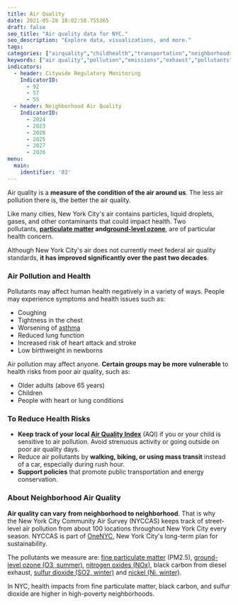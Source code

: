 ```yaml
---
title: Air Quality
date: 2021-05-28 18:02:58.755365
draft: false
seo_title: "Air quality data for NYC."
seo_description: "Explore data, visualizations, and more."
tags: 
categories: ["airquality","childhealth","transportation","neighborhoods"]
keywords: ["air quality","pollution","emissions","exhaust","pollutants","pm2.5","asthma","breathing","lungs"]
indicators:
  - header: Citywide Regulatory Monitoring
    IndicatorID:
      - 92
      - 57
      - 55
  - header: Neighborhood Air Quality
    IndicatorID:
      - 2024
      - 2023
      - 2028
      - 2025
      - 2027
      - 2026
menu:
  main:
    identifier: '03'
---
```


Air quality is a **measure of the condition of the air around us**. The less air pollution there is, the better the air quality.

Like many cities, New York City's air contains particles, liquid droplets, gases, and other contaminants that could impact health. Two pollutants, **[particulate matter](http://a816-dohbesp.nyc.gov/IndicatorPublic/Glossary.aspx#Particulate_Matter"%20target="_blank" "Particulate matter") and**[**ground-level ozone**](http://a816-dohbesp.nyc.gov/IndicatorPublic/Glossary.aspx "Glossary"), are of particular health concern.

Although New York City's air does not currently meet federal air quality standards, **it has improved significantly over the past two decades**.

### Air Pollution and Health

Pollutants may affect human health negatively in a variety of ways. People may experience symptoms and health issues such as: 

* Coughing
* Tightness in the chest
* Worsening of [asthma](http://www1.nyc.gov/site/doh/health/health-topics/asthma.page "asthma")
* Reduced lung function
* Increased risk of heart attack and stroke
* Low birthweight in newborns

Air pollution may affect anyone. **Certain groups may be more vulnerable** to health risks from poor air quality, such as:

* Older adults (above 65 years)
* Children
* People with heart or lung conditions

### To Reduce Health Risks

* **Keep track of your local [Air Quality Index](http://www.dec.ny.gov/cfmx/extapps/aqi/aqi_forecast.cfm)** (AQI) if you or your child is sensitive to air pollution. Avoid strenuous activity or going outside on poor air quality days.
* Reduce air pollutants by **walking, biking, or using mass transit** instead of a car, especially during rush hour.
* **Support policies** that promote public transportation and energy conservation.

### About Neighborhood Air Quality

**Air quality can vary** **from neighborhood to neighborhood**. That is why the New York City Community Air Survey (NYCCAS) keeps track of street-level air pollution from about 100 locations throughout New York City every season. NYCCAS is part of [OneNYC](http://www1.nyc.gov/html/onenyc/index.html "OneNYC"), New York City's long-term plan for sustainability.

The pollutants we measure are: [fine particulate matter](http://a816-dohbesp.nyc.gov/IndicatorPublic/Glossary.aspx?#Fine_particulate_matter) (PM2.5), [ground-level ozone (O3, summer)](http://a816-dohbesp.nyc.gov/IndicatorPublic/Glossary.aspx#Ground_level_ozone%20), [nitrogen oxides (NOx)](http://a816-dohbesp.nyc.gov/IndicatorPublic/Glossary.aspx#Nitrogen_oxides), black carbon from diesel exhaust, [sulfur dioxide (SO2, winter)](http://a816-dohbesp.nyc.gov/IndicatorPublic/Glossary.aspx#Sulfur_dioxide) and [nickel (Ni, winter)](http://a816-dohbesp.nyc.gov/IndicatorPublic/Glossary.aspx#Nickel).

In NYC, health impacts from fine particulate matter, black carbon, and sulfur dioxide are higher in high-poverty neighborhoods.


